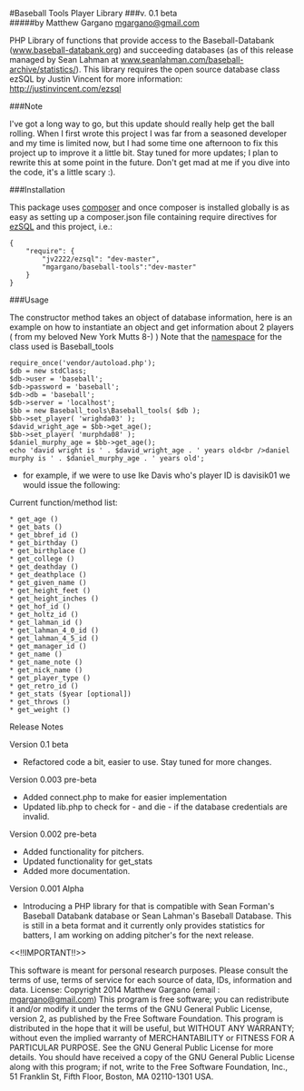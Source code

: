 #Baseball Tools Player Library 
###v. 0.1 beta <br>
#####by Matthew Gargano <mgargano@gmail.com>
<br>


PHP Library of functions that provide access to the Baseball-Databank 
(www.baseball-databank.org) and succeeding databases (as of this release 
managed by Sean Lahman at www.seanlahman.com/baseball-archive/statistics/).
This library requires the open source database class ezSQL by Justin Vincent 
for more information: http://justinvincent.com/ezsql 

###Note

I've got a long way to go, but this update should really help get the ball rolling. When I first wrote this project I was far from a seasoned developer and my time is limited now, but I had some time one afternoon to fix this project up to improve it a little bit. Stay tuned for more updates; I plan to rewrite this at some point in the future. Don't get mad at me if you dive into the code, it's a little scary :).

###Installation

This package uses [composer](http://getcomposer.org) and once composer is installed globally is as easy as setting up a composer.json file containing require directives for [ezSQL](http://justinvincent.com/ezsql) and this project, i.e.:

    {
        "require": {
            "jv2222/ezsql": "dev-master",
            "mgargano/baseball-tools":"dev-master"
        }
    }


###Usage

The constructor method takes an object of database information, here is an example on how to instantiate an object and get information about 2 players ( from my beloved New York Mutts 8-) ) Note that the [namespace](http://us3.php.net/namespaces) for the class used is Baseball_tools

    require_once('vendor/autoload.php');
    $db = new stdClass;
    $db->user = 'baseball';
    $db->password = 'baseball';
    $db->db = 'baseball';
    $db->server = 'localhost';
    $bb = new Baseball_tools\Baseball_tools( $db );
    $bb->set_player( 'wrighda03' );
    $david_wright_age = $bb->get_age();
    $bb->set_player( 'murphda08' );
    $daniel_murphy_age = $bb->get_age();
    echo 'david wright is ' . $david_wright_age . ' years old<br />daniel murphy is ' . $daniel_murphy_age . ' years old';

* for example, if we were to use Ike Davis who's player ID is davisik01 we would issue the following:

Current function/method list:

    * get_age ()
    * get_bats ()
    * get_bbref_id ()
    * get_birthday ()
    * get_birthplace ()
    * get_college ()
    * get_deathday ()
    * get_deathplace ()
    * get_given_name ()
    * get_height_feet ()
    * get_height_inches ()
    * get_hof_id ()
    * get_holtz_id ()
    * get_lahman_id ()
    * get_lahman_4_0_id ()   
    * get_lahman_4_5_id ()
    * get_manager_id ()
    * get_name ()
    * get_name_note ()
    * get_nick_name ()     
    * get_player_type ()
    * get_retro_id ()
    * get_stats ($year [optional])
    * get_throws ()
    * get_weight ()        


Release Notes

Version 0.1 beta
* Refactored code a bit, easier to use. Stay tuned for more changes.

Version 0.003 pre-beta
* Added connect.php to make for easier implementation
* Updated lib.php to check for - and die - if the database credentials are invalid.
    
Version 0.002 pre-beta
* Added functionality for pitchers. 
* Updated functionality for get_stats
* Added more documentation.  

Version 0.001 Alpha 
* Introducing a PHP library for that is compatible with Sean Forman's Baseball Databank database or Sean Lahman's Baseball Database. This is still in a beta format and it currently only provides statistics for batters, I am working on adding pitcher's for the next release.

<<!!IMPORTANT!!>>

This software is meant for personal research purposes. Please consult the terms of use, terms of service for each source of data, IDs, information and data.
License: Copyright 2014  Matthew Gargano  (email : mgargano@gmail.com)
This program is free software; you can redistribute it and/or modify it under the terms of the GNU General Public License, version 2, as  published by the Free Software Foundation. 
This program is distributed in the hope that it will be useful, but WITHOUT ANY WARRANTY; without even the implied warranty of MERCHANTABILITY or  FITNESS FOR A PARTICULAR PURPOSE.  See the GNU General Public License for more details.
You should have received a copy of the GNU General Public License along with this program; if not, write to the Free Software Foundation, Inc., 51 Franklin St, Fifth Floor, Boston, MA  02110-1301  USA.
